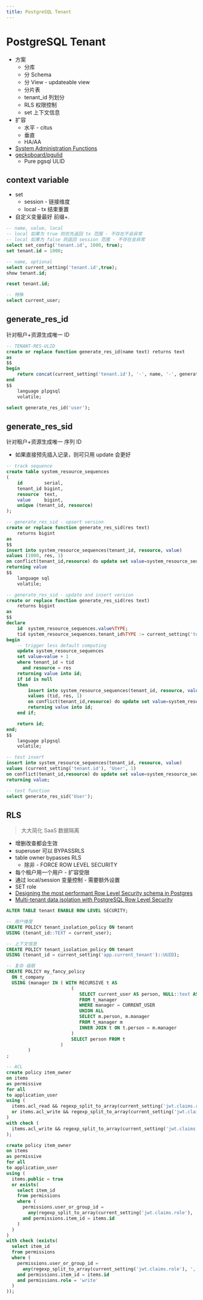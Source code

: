 ```yaml
---
title: PostgreSQL Tenant
---
```


# PostgreSQL Tenant

- 方案
  - 分库
  - 分 Schema
  - 分 View - updateable view
  - 分片表
  - tenant_id 列划分
  - RLS 权限控制
  - set 上下文信息
- 扩容
  - 水平 - citus
  - 垂直
  - HA/AA
- [System Administration Functions](https://www.postgresql.org/docs/current/functions-admin.html)
- [geckoboard/pgulid](https://github.com/geckoboard/pgulid)
  - Pure pgsql ULID

## context variable

- set
  - session - 链接维度
  - local - tx 结束重置
- 自定义变量最好 前缀+.

```sql
-- name, value, local
-- local 如果为 true 则优先返回 tx 范围 - 不存在不会异常
-- local 如果为 false 则返回 session 范围 - 不存在会异常
select set_config('tenant.id', 1000, true);
set tenant.id = 1000;

-- name, optional
select current_setting('tenant.id',true);
show tenant.id;

reset tenant.id;

-- 特殊
select current_user;
```

## generate_res_id

针对租户+资源生成唯一 ID

```sql
-- TENANT-RES-ULID
create or replace function generate_res_id(name text) returns text
as
$$
begin
    return concat(current_setting('tenant.id'), '-', name, '-', generate_ulid());
end
$$
    language plpgsql
    volatile;

select generate_res_id('user');
```

## generate_res_sid

针对租户+资源生成唯一 序列 ID

- 如果直接预先插入记录，则可只用 update 会更好

```sql
-- track sequence
create table system_resource_sequences
(
    id        serial,
    tenant_id bigint,
    resource  text,
    value     bigint,
    unique (tenant_id, resource)
);

-- generate_res_sid - upsert version
create or replace function generate_res_sid(res text)
    returns bigint
as
$$
insert into system_resource_sequences(tenant_id, resource, value)
values (1000, res, 1)
on conflict(tenant_id,resource) do update set value=system_resource_sequences.value + 1
returning value
$$
    language sql
    volatile;

-- generate_res_sid - update and insert version
create or replace function generate_res_sid(res text)
    returns bigint
as
$$
declare
    id  system_resource_sequences.value%TYPE;
    tid system_resource_sequences.tenant_id%TYPE := current_setting('tenant.id')::bigint;
begin
    -- trigger less default computing
    update system_resource_sequences
    set value=value + 1
    where tenant_id = tid
      and resource = res
    returning value into id;
    if id is null
    then
        insert into system_resource_sequences(tenant_id, resource, value)
        values (tid, res, 1)
        on conflict(tenant_id,resource) do update set value=system_resource_sequences.value + 1
        returning value into id;
    end if;

    return id;
end;
$$
    language plpgsql
    volatile;
```

```sql
-- test insert
insert into system_resource_sequences(tenant_id, resource, value)
values (current_setting('tenant.id'), 'User', 1)
on conflict(tenant_id,resource) do update set value=system_resource_sequences.value + 1
returning value;

-- test function
select generate_res_sid('User');
```

## RLS

> 大大简化 SaaS 数据隔离

- 增删改查都会生效
- superuser 可以 BYPASSRLS
- table owner bypasses RLS
  - 除非 - FORCE ROW LEVEL SECURITY
- 每个租户用一个用户 - 扩容受限
- 通过 local/session 变量控制 - 需要额外设置
- SET role
- [Designing the most performant Row Level Security schema in Postgres](https://cazzer.medium.com/a06084f31945)
- [Multi-tenant data isolation with PostgreSQL Row Level Security](https://aws.amazon.com/cn/blogs/database/multi-tenant-data-isolation-with-postgresql-row-level-security/)

```sql
ALTER TABLE tenant ENABLE ROW LEVEL SECURITY;

-- 用户维度
CREATE POLICY tenant_isolation_policy ON tenant
USING (tenant_id::TEXT = current_user);

-- 上下文信息
CREATE POLICY tenant_isolation_policy ON tenant
USING (tenant_id = current_setting('app.current_tenant')::UUID);

-- 复杂 级联
CREATE POLICY my_fancy_policy
  ON t_company
  USING (manager IN ( WITH RECURSIVE t AS
                        (
                           SELECT current_user AS person, NULL::text AS manager
                           FROM t_manager
                           WHERE manager = CURRENT_USER
                           UNION ALL
                           SELECT m.person, m.manager
                           FROM t_manager m
                           INNER JOIN t ON t.person = m.manager
                        )
                        SELECT person FROM t
                    )
        )
;

-- ACL
create policy item_owner
on items
as permissive
for all
to application_user
using (
  items.acl_read && regexp_split_to_array(current_setting('jwt.claims.roles'), ',')::uuid[]
  or items.acl_write && regexp_split_to_array(current_setting('jwt.claims.roles'), ',')::uuid[]
)
with check (
  items.acl_write && regexp_split_to_array(current_setting('jwt.claims.roles'), ',')::uuid[]
);

create policy item_owner
on items
as permissive
for all
to application_user
using (
  items.public = true
  or exists(
    select item_id
    from permissions
    where (
      permissions.user_or_group_id =
        any(regexp_split_to_array(current_setting('jwt.claims.role'), ',')::uuid[])
      and permissions.item_id = items.id
    )
  )
)
with check (exists(
  select item_id
  from permissions
  where (
    permissions.user_or_group_id =
      any(regexp_split_to_array(current_setting('jwt.claims.role'), ',')::uuid[])
    and permissions.item_id = items.id
    and permissions.role = 'write'
  )
));
```
